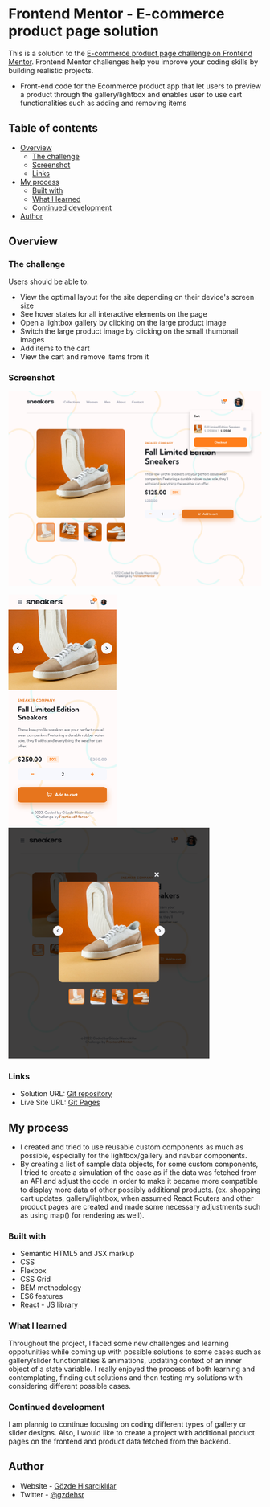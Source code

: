 # Frontend Mentor - E-commerce product page solution

This is a solution to the [E-commerce product page challenge on Frontend Mentor](https://www.frontendmentor.io/challenges/ecommerce-product-page-UPsZ9MJp6). Frontend Mentor challenges help you improve your coding skills by building realistic projects.

* Front-end code for the Ecommerce product app that let users to preview a product through the gallery/lightbox and enables user to use cart functionalities such as adding and removing items

## Table of contents

- [Overview](#overview)
  - [The challenge](#the-challenge)
  - [Screenshot](#screenshot)
  - [Links](#links)
- [My process](#my-process)
  - [Built with](#built-with)
  - [What I learned](#what-i-learned)
  - [Continued development](#continued-development)
- [Author](#author)


## Overview

### The challenge

Users should be able to:

- View the optimal layout for the site depending on their device's screen size
- See hover states for all interactive elements on the page
- Open a lightbox gallery by clicking on the large product image
- Switch the large product image by clicking on the small thumbnail images
- Add items to the cart
- View the cart and remove items from it

### Screenshot

![Main](./src/images/screenshot-main.png)
<div>
  <img src='./src/images/screenshot-mobile.png/' alt='mobile' width='215px'/>
  <img src='./src/images/screenshot-lightbox.png' alt='lightbox' width='400px'/>
</div>



### Links

- Solution URL: [Git repository](https://github.com/GozdeHisarckllar/challenge-ecommerce-product-page)
- Live Site URL: [Git Pages](https://gozdehisarckllar.github.io/challenge-ecommerce-product-page/)

## My process

* I created and tried to use reusable custom components as much as possible, especially for the lightbox/gallery and navbar components.
* By creating a list of sample data objects, for some custom components, I tried to create a simulation of the case as if the data was fetched from an API and adjust the code in order to make it became more compatible to display more data of other possibly additional products. (ex. shopping cart updates, gallery/lightbox, when assumed React Routers and other product pages are created and made some necessary adjustments such as using map() for rendering as well).

### Built with

- Semantic HTML5 and JSX markup
- CSS
- Flexbox
- CSS Grid
- BEM methodology
- ES6 features
- [React](https://reactjs.org/) - JS library

### What I learned

Throughout the project, I faced some new challenges and learning oppotunities while coming up with possible solutions to some cases such as gallery/slider functionalities & animations, updating context of an inner object of a state variable. I really enjoyed the process of both learning and contemplating, finding out solutions and then testing my solutions with considering different possible cases. 

### Continued development

I am plannig to continue focusing on coding different types of gallery or slider designs. Also, I would like to create a project with additional product pages on the frontend and product data fetched from the backend.

## Author

- Website - [Gözde Hisarcıklılar](https://github.com/GozdeHisarckllar)
- Twitter - [@gzdehsr](https://www.twitter.com/gzdehsr)
